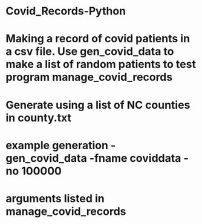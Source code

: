 # Covid_Records-Python

# Making a record of covid patients in a csv file. Use gen_covid_data to make a list of random patients to test program manage_covid_records
# Generate using a list of NC counties in county.txt
# example generation - gen_covid_data -fname coviddata -no 100000
# arguments listed in manage_covid_records
